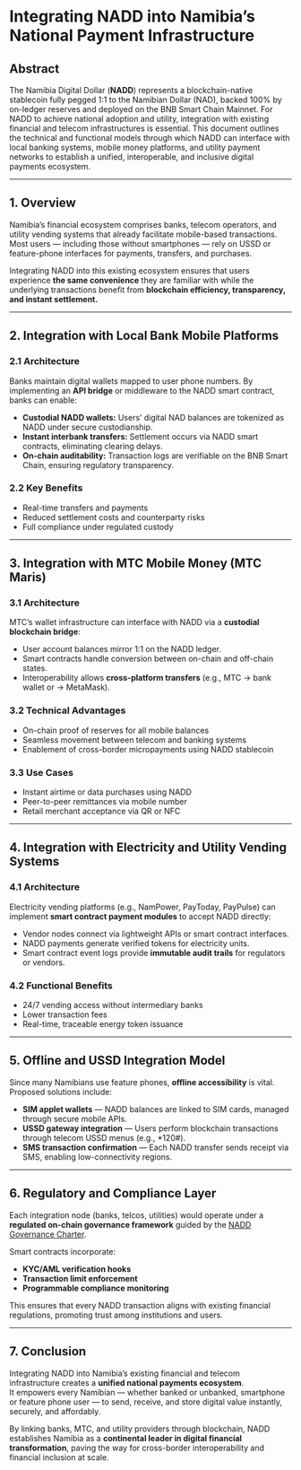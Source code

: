 # Integrating NADD into Namibia’s National Payment Infrastructure

## Abstract
The Namibia Digital Dollar (**NADD**) represents a blockchain-native stablecoin fully pegged 1:1 to the Namibian Dollar (NAD), backed 100% by on-ledger reserves and deployed on the BNB Smart Chain Mainnet. For NADD to achieve national adoption and utility, integration with existing financial and telecom infrastructures is essential. This document outlines the technical and functional models through which NADD can interface with local banking systems, mobile money platforms, and utility payment networks to establish a unified, interoperable, and inclusive digital payments ecosystem.

---

## 1. Overview
Namibia’s financial ecosystem comprises banks, telecom operators, and utility vending systems that already facilitate mobile-based transactions. Most users — including those without smartphones — rely on USSD or feature-phone interfaces for payments, transfers, and purchases.  

Integrating NADD into this existing ecosystem ensures that users experience **the same convenience** they are familiar with while the underlying transactions benefit from **blockchain efficiency, transparency, and instant settlement.**

---

## 2. Integration with Local Bank Mobile Platforms

### 2.1 Architecture
Banks maintain digital wallets mapped to user phone numbers. By implementing an **API bridge** or middleware to the NADD smart contract, banks can enable:
- **Custodial NADD wallets:** Users’ digital NAD balances are tokenized as NADD under secure custodianship.  
- **Instant interbank transfers:** Settlement occurs via NADD smart contracts, eliminating clearing delays.  
- **On-chain auditability:** Transaction logs are verifiable on the BNB Smart Chain, ensuring regulatory transparency.  

### 2.2 Key Benefits
- Real-time transfers and payments  
- Reduced settlement costs and counterparty risks  
- Full compliance under regulated custody  

---

## 3. Integration with MTC Mobile Money (MTC Maris)

### 3.1 Architecture
MTC’s wallet infrastructure can interface with NADD via a **custodial blockchain bridge**:
- User account balances mirror 1:1 on the NADD ledger.  
- Smart contracts handle conversion between on-chain and off-chain states.  
- Interoperability allows **cross-platform transfers** (e.g., MTC → bank wallet or → MetaMask).  

### 3.2 Technical Advantages
- On-chain proof of reserves for all mobile balances  
- Seamless movement between telecom and banking systems  
- Enablement of cross-border micropayments using NADD stablecoin  

### 3.3 Use Cases
- Instant airtime or data purchases using NADD  
- Peer-to-peer remittances via mobile number  
- Retail merchant acceptance via QR or NFC  

---

## 4. Integration with Electricity and Utility Vending Systems

### 4.1 Architecture
Electricity vending platforms (e.g., NamPower, PayToday, PayPulse) can implement **smart contract payment modules** to accept NADD directly:
- Vendor nodes connect via lightweight APIs or smart contract interfaces.  
- NADD payments generate verified tokens for electricity units.  
- Smart contract event logs provide **immutable audit trails** for regulators or vendors.  

### 4.2 Functional Benefits
- 24/7 vending access without intermediary banks  
- Lower transaction fees  
- Real-time, traceable energy token issuance  

---

## 5. Offline and USSD Integration Model
Since many Namibians use feature phones, **offline accessibility** is vital.  
Proposed solutions include:
- **SIM applet wallets** — NADD balances are linked to SIM cards, managed through secure mobile APIs.  
- **USSD gateway integration** — Users perform blockchain transactions through telecom USSD menus (e.g., *120#).  
- **SMS transaction confirmation** — Each NADD transfer sends receipt via SMS, enabling low-connectivity regions.  

---

## 6. Regulatory and Compliance Layer
Each integration node (banks, telcos, utilities) would operate under a **regulated on-chain governance framework** guided by the [NADD Governance Charter](https://github.com/abba-platforms/NADD/blob/main/NADD_GOVERNANCE_CHARTER.md).  

Smart contracts incorporate:
- **KYC/AML verification hooks**  
- **Transaction limit enforcement**  
- **Programmable compliance monitoring**  

This ensures that every NADD transaction aligns with existing financial regulations, promoting trust among institutions and users.

---

## 7. Conclusion
Integrating NADD into Namibia’s existing financial and telecom infrastructure creates a **unified national payments ecosystem**.  
It empowers every Namibian — whether banked or unbanked, smartphone or feature phone user — to send, receive, and store digital value instantly, securely, and affordably.  

By linking banks, MTC, and utility providers through blockchain, NADD establishes Namibia as a **continental leader in digital financial transformation**, paving the way for cross-border interoperability and financial inclusion at scale.
